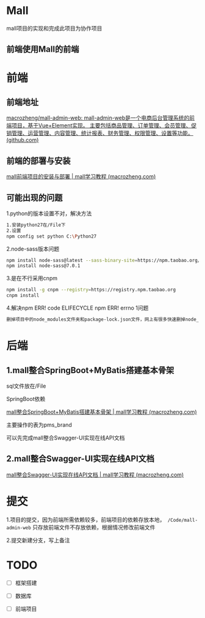 # Mall

mall项目的实现和完成此项目为协作项目

## 前端使用Mall的前端

# 前端

## 前端地址

[macrozheng/mall-admin-web: mall-admin-web是一个电商后台管理系统的前端项目，基于Vue+Element实现。 主要包括商品管理、订单管理、会员管理、促销管理、运营管理、内容管理、统计报表、财务管理、权限管理、设置等功能。 (github.com)](https://github.com/macrozheng/mall-admin-web)

## 前端的部署与安装

[mall前端项目的安装与部署 | mall学习教程 (macrozheng.com)](https://www.macrozheng.com/mall/deploy/mall_deploy_web.html#windows下的安装及部署)

## 可能出现的问题

1.python的版本设置不对，解决方法

~~~bash
1.安装python27在/File下
2.设置
npm config set python C:\Python27
~~~

2.node-sass版本问题

~~~bash
npm install node-sass@latest --sass-binary-site=https://npm.taobao.org/mirrors/node-sass
npm install node-sass@7.0.1
~~~

3.是在不行采用cnpm

~~~bash
npm install -g cnpm --registry=https://registry.npm.taobao.org
cnpm install
~~~

4.解决npm ERR! code ELIFECYCLE npm ERR! errno 1问题

~~~bash
删掉项目中的node_modules文件夹和package-lock.json文件，网上有很多快速删掉node_modules的指令和方法，但是我照搬了一下，发现都不行，所以还是手动删掉是最快的。
~~~

# 后端

## 1.mall整合SpringBoot+MyBatis搭建基本骨架

sql文件放在/File

SpringBoot依赖

[mall整合SpringBoot+MyBatis搭建基本骨架 | mall学习教程 (macrozheng.com)](https://www.macrozheng.com/mall/architect/mall_arch_01.html#添加mybatis的java配置)

主要操作的表为pms_brand

可以先完成mall整合Swagger-UI实现在线API文档

## 2.mall整合Swagger-UI实现在线API文档

[mall整合Swagger-UI实现在线API文档 | mall学习教程 (macrozheng.com)](https://www.macrozheng.com/mall/architect/mall_arch_02.html#项目使用框架介绍)

# 提交

1.项目的提交，因为前端所需依赖较多，前端项目的依赖存放本地，` /Code/mall-admin-web` 只存放前端文件不存放依赖，根据情况修改前端文件

2.提交新建分支，写上备注

# TODO

- [ ] 框架搭建
- [ ] 数据库
- [ ] 前端项目


